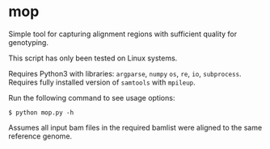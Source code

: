 # mop
Simple tool for capturing alignment regions with sufficient quality for genotyping.

This script has only been tested on Linux systems.

Requires Python3 with libraries: `argparse`, `numpy` `os`, `re`, `io`, `subprocess`.
Requires fully installed version of `samtools` with `mpileup`.

Run the following command to see usage options:

`$ python mop.py -h`

Assumes all input bam files in the required bamlist were aligned to the same reference genome. 
